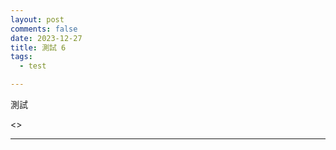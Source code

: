 ```yaml
---
layout: post
comments: false
date: 2023-12-27
title: 測試 6
tags:
  - test

---
```


測試


<div class=”compute”><>


---

